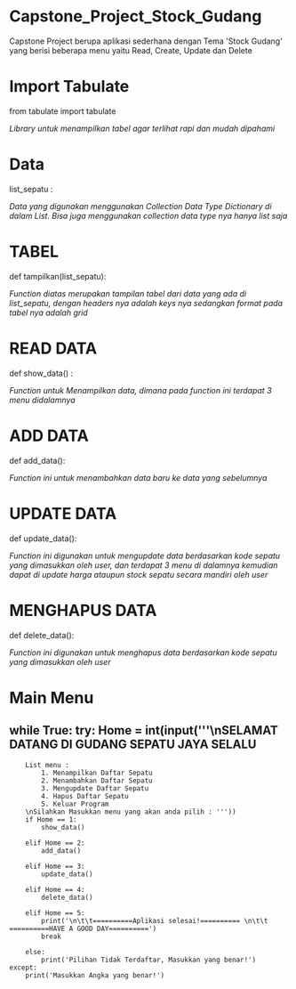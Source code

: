 # Capstone_Project_Stock_Gudang
Capstone Project berupa aplikasi sederhana dengan Tema 'Stock Gudang' yang berisi beberapa menu yaitu Read, Create, Update dan Delete

# Import Tabulate
from tabulate import tabulate

*Library untuk menampilkan tabel agar terlihat rapi dan mudah dipahami* 

# Data
list_sepatu :

*Data yang digunakan menggunakan Collection Data Type Dictionary di dalam List. Bisa juga menggunakan collection data type nya hanya list saja*

# TABEL
def tampilkan(list_sepatu):

*Function diatas merupakan tampilan tabel dari data yang ada di list_sepatu, dengan headers nya adalah keys nya sedangkan format pada tabel nya adalah grid*

# READ DATA
def show_data() :

*Function untuk Menampilkan data, dimana pada function ini terdapat 3 menu didalamnya*


# ADD DATA
def add_data():

*Function ini untuk menambahkan data baru ke data yang sebelumnya*

# UPDATE DATA
def update_data():

*Function ini digunakan untuk mengupdate data berdasarkan kode sepatu yang dimasukkan oleh user, dan terdapat 3 menu di dalamnya kemudian dapat di update harga ataupun stock sepatu secara mandiri oleh user*

# MENGHAPUS DATA
def delete_data():

*Function ini digunakan untuk menghapus data berdasarkan kode sepatu yang dimasukkan oleh user*


# Main Menu
while True:
    try:
        Home = int(input('''\nSELAMAT DATANG DI GUDANG SEPATU JAYA SELALU
--------------------------------------------
        List menu :
            1. Menampilkan Daftar Sepatu
            2. Menambahkan Daftar Sepatu
            3. Mengupdate Daftar Sepatu
            4. Hapus Daftar Sepatu
            5. Keluar Program
        \nSilahkan Masukkan menu yang akan anda pilih : '''))
        if Home == 1:
            show_data()

        elif Home == 2:
            add_data()

        elif Home == 3:
            update_data()

        elif Home == 4:
            delete_data()

        elif Home == 5:
            print('\n\t\t==========Aplikasi selesai!========== \n\t\t ==========HAVE A GOOD DAY==========')
            break

        else:
            print('Pilihan Tidak Terdaftar, Masukkan yang benar!')
    except: 
        print('Masukkan Angka yang benar!')
